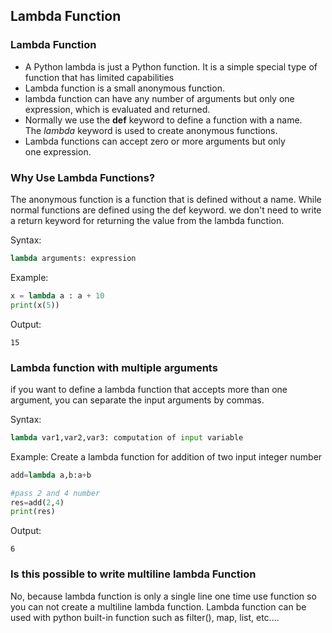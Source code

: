 ## Lambda Function

### Lambda Function
- A Python lambda is just a Python function. It is a simple  special type of function that has limited capabilities
- Lambda function is a small anonymous function.
- lambda function can have any number of arguments but only one expression, which is evaluated and returned.
- Normally we use the **def** keyword to define a function with a name. The *lambda* keyword is used to create anonymous functions.
- Lambda functions can accept zero or more arguments but only one expression.

### Why Use Lambda Functions?

The anonymous function is a function that is defined without a name. While normal functions are defined using the def keyword. we don't need to write a return keyword for returning the value from the lambda function.


Syntax:
```python
lambda arguments: expression
```

Example:
```python
x = lambda a : a + 10
print(x(5)) 
```
Output:
```
15
```

### Lambda function with multiple arguments

if you want to define a lambda function that accepts more than one argument, you can separate the input arguments by commas.

Syntax:
```python
lambda var1,var2,var3: computation of input variable
```
Example:
Create a lambda function for addition of two input integer number
```python
add=lambda a,b:a+b

#pass 2 and 4 number
res=add(2,4)
print(res)
```

Output:
```
6
```

### Is this possible to write multiline lambda Function
No, because lambda function is only a single line one time use function so you can not create a multiline lambda function.
Lambda function can be used with python built-in function such as filter(), map, list, etc....


